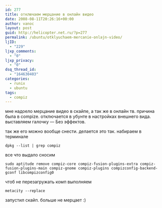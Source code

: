 ```yaml
---
id: 277
title: отключаем мерцание в онлайн видео
date: 2008-08-11T20:26:16+00:00
author: vanoc
layout: post
guid: http://helicopter.net.ru/?p=277
permalink: /ubuntu/otklyuchaem-mercanie-onlajn-video/
ljID:
  - "229"
ljxp_comments:
  - "0"
ljxp_privacy:
  - "0"
dsq_thread_id:
  - "164630403"
categories:
  - runix
  - ubuntu
tags:
  - compiz
---
```

мне надоело мерцание видео в скайпе, а так же в онлайн тв. причина была в compizе. отключается в убунте в настройках внешнего вида. выставляем галочку &#8212; Без эффектов.

так же его можно вообще снести. делается это так. набираем в терминале
  
`dpkg --list | grep compiz`
  
все что выдало сносим
  
`sudo aptitude remove compiz-core compiz-fusion-plugins-extra compiz-fusion-plugins-main compiz-gnome compiz-plugins compizconfig-backend-gconf libcompizconfig0`
  
чтоб не перезагружать комп выполняем
  
`metacity --replace`
  
запустил скайп. больше не мерцает :)